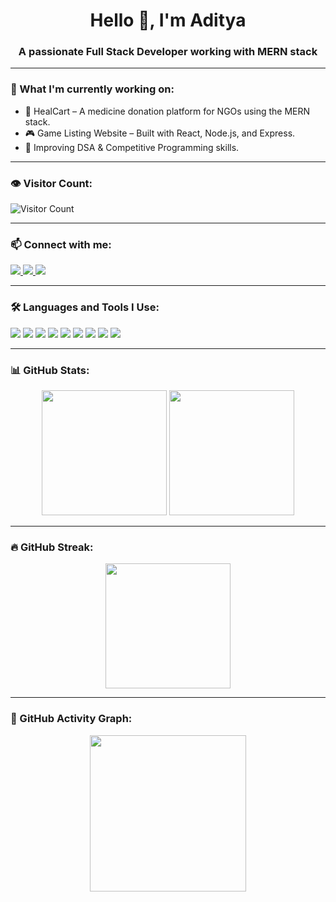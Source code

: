 <!-- Profile Header -->
<h1 align="center">Hello 👋, I'm Aditya</h1>
<h3 align="center">A passionate Full Stack Developer working with MERN stack</h3>

---

### 🔭 What I'm currently working on:
- 🚀 HealCart – A medicine donation platform for NGOs using the MERN stack.
- 🎮 Game Listing Website – Built with React, Node.js, and Express.
- 🧠 Improving DSA & Competitive Programming skills.

---

### 👁️ Visitor Count:
![Visitor Count](https://komarev.com/ghpvc/?username=your-username&style=flat&color=blue)

---

### 📫 Connect with me:
<p align="left">
  <a href="https://www.linkedin.com/in/aditya-raj-416a61261" target="_blank">
    <img src="https://img.shields.io/badge/-LinkedIn-blue?style=for-the-badge&logo=linkedin" />
  </a>
  <a href="raditya0949@gmail.com">
    <img src="https://img.shields.io/badge/-Email-red?style=for-the-badge&logo=gmail&logoColor=white" />
  </a>
  <a href="https://portfolio-aditya-rajs-projects-4763438f.vercel.app/" target="_blank">
    <img src="https://img.shields.io/badge/-Portfolio-black?style=for-the-badge&logo=firefox-browser" />
  </a>
</p>

---

### 🛠️ Languages and Tools I Use:
<p>
  <img src="https://img.shields.io/badge/JavaScript-yellow?style=for-the-badge&logo=javascript" />
  <img src="https://img.shields.io/badge/React-61DAFB?style=for-the-badge&logo=react" />
  <img src="https://img.shields.io/badge/Node.js-339933?style=for-the-badge&logo=node.js" />
  <img src="https://img.shields.io/badge/Express.js-000000?style=for-the-badge&logo=express" />
  <img src="https://img.shields.io/badge/MongoDB-47A248?style=for-the-badge&logo=mongodb" />
  <img src="https://img.shields.io/badge/Git-F05032?style=for-the-badge&logo=git" />
  <img src="https://img.shields.io/badge/GitHub-181717?style=for-the-badge&logo=github" />
  <img src="https://img.shields.io/badge/HTML5-E34F26?style=for-the-badge&logo=html5&logoColor=white" />
  <img src="https://img.shields.io/badge/CSS3-1572B6?style=for-the-badge&logo=css3&logoColor=white" />
</p>

---

### 📊 GitHub Stats:
<p align="center"> <img src="https://github-readme-stats.vercel.app/api?username=Aditya-raj4&show_icons=true&theme=radical" height="200"/> <img src="https://github-readme-stats.vercel.app/api/top-langs/?username=Aditya-raj4&layout=compact&theme=radical" height="200"/> </p>

---

### 🔥 GitHub Streak:
<p align="center"> <img src="https://github-readme-streak-stats.herokuapp.com/?user=Aditya-raj4&theme=radical" height="200"/> </p>

---

### 🧩 GitHub Activity Graph:
<p align="center"> <img src="https://github-readme-activity-graph.cyclic.app/graph?username=Aditya-raj4&theme=rogue" height="250"/> </p>

